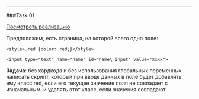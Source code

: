 ﻿---

###Task 01

[Посмотреть реализацию](https://jsfiddle.net/qn59yg18/)

Предположим, есть страница, на которой всего одно поле: 

`<style>.red {color: red;}</style>`

`<input type="text" name="name" id="name\_input" value="Xxxx">` 

**Задача**: без хардкода и без использования глобальных переменных написать скрипт, который при вводе данных в поле будет добавлять ему класс red, если его текущее значение поля не совпадает с изначальным, и удалять этот класс, если значения совпадают
